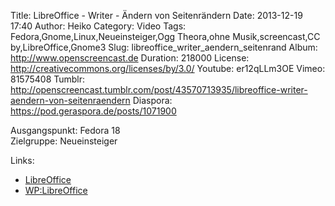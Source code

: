 Title: LibreOffice - Writer - Ändern von Seitenrändern
Date: 2013-12-19 17:40
Author: Heiko
Category: Video
Tags: Fedora,Gnome,Linux,Neueinsteiger,Ogg Theora,ohne Musik,screencast,CC by,LibreOffice,Gnome3
Slug: libreoffice_writer_aendern_seitenrand
Album: http://www.openscreencast.de
Duration: 218000
License: http://creativecommons.org/licenses/by/3.0/
Youtube: er12qLLm3OE
Vimeo: 81575408
Tumblr: http://openscreencast.tumblr.com/post/43570713935/libreoffice-writer-aendern-von-seitenraendern
Diaspora: https://pod.geraspora.de/posts/1071900

Ausgangspunkt: Fedora 18  
Zielgruppe: Neueinsteiger  

Links:

  * [LibreOffice](http://de.libreoffice.org/hilfe-kontakt/handbuecher/ "Link zu LibreOffice" )
  * [WP:LibreOffice](http://de.wikipedia.org/wiki/Libreoffice "LibreOffice" )

